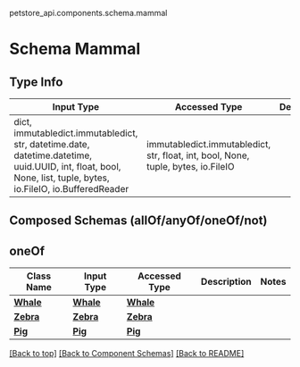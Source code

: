 petstore_api.components.schema.mammal
# Schema Mammal

## Type Info
Input Type | Accessed Type | Description | Notes
------------ | ------------- | ------------- | -------------
dict, immutabledict.immutabledict, str, datetime.date, datetime.datetime, uuid.UUID, int, float, bool, None, list, tuple, bytes, io.FileIO, io.BufferedReader | immutabledict.immutabledict, str, float, int, bool, None, tuple, bytes, io.FileIO |  |

## Composed Schemas (allOf/anyOf/oneOf/not)
## oneOf
Class Name | Input Type | Accessed Type | Description | Notes
------------- | ------------- | ------------- | ------------- | -------------
[**Whale**](whale.md) | [**Whale**](whale.md) | [**Whale**](whale.md) |  |
[**Zebra**](zebra.md) | [**Zebra**](zebra.md) | [**Zebra**](zebra.md) |  |
[**Pig**](pig.md) | [**Pig**](pig.md) | [**Pig**](pig.md) |  |

[[Back to top]](#top) [[Back to Component Schemas]](../../../README.md#Component-Schemas) [[Back to README]](../../../README.md)
